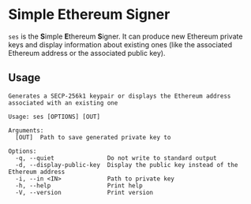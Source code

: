 # Simple Ethereum Signer #

`ses` is the **S**imple **E**thereum **S**igner. It can produce new Ethereum private keys and display information about existing ones (like the associated Ethereum address or the associated public key).

## Usage ##

```
Generates a SECP-256k1 keypair or displays the Ethereum address associated with an existing one

Usage: ses [OPTIONS] [OUT]

Arguments:
  [OUT]  Path to save generated private key to

Options:
  -q, --quiet               Do not write to standard output
  -d, --display-public-key  Display the public key instead of the Ethereum address
  -i, --in <IN>             Path to private key
  -h, --help                Print help
  -V, --version             Print version
```


